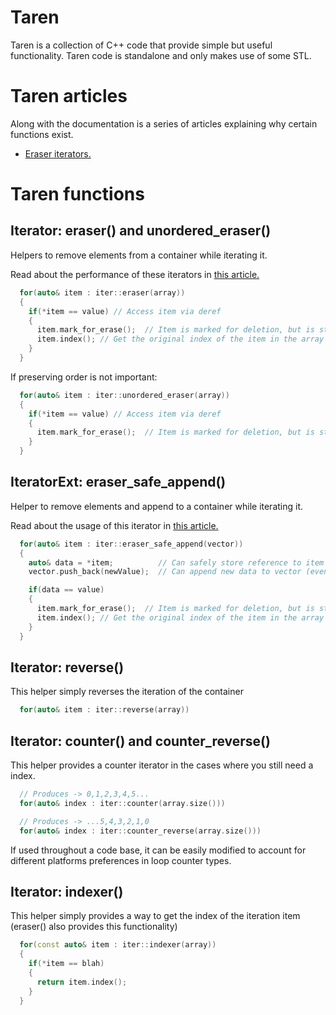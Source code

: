 # Taren
Taren is a collection of C++ code that provide simple but useful functionality. 
Taren code is standalone and only makes use of some STL.

# Taren articles
Along with the documentation is a series of articles explaining why certain functions exist.
- [Eraser iterators.](./Articles/EraserProfile.md)


# Taren functions
## Iterator: eraser() and unordered_eraser()
Helpers to remove elements from a container while iterating it.

Read about the performance of these iterators in [this article.](./Articles/EraserProfile.md)

```c++   
  for(auto& item : iter::eraser(array))
  {
    if(*item == value) // Access item via deref
    {
      item.mark_for_erase();  // Item is marked for deletion, but is still valid until end of loop iteration
      item.index(); // Get the original index of the item in the array 
    }
  }
```
If preserving order is not important:
```c++   
  for(auto& item : iter::unordered_eraser(array))
  {
    if(*item == value) // Access item via deref
    {
      item.mark_for_erase();  // Item is marked for deletion, but is still valid until end of loop iteration
    }
  }
```

## IteratorExt: eraser_safe_append()
Helper to remove elements and append to a container while iterating it.

Read about the usage of this iterator in [this article.](./Articles/EraserSafeAppend.md)

```c++   
  for(auto& item : iter::eraser_safe_append(vector))
  {
    auto& data = *item;          // Can safely store reference to item under iteration
    vector.push_back(newValue);  // Can append new data to vector (even if vector resizes)

    if(data == value)
    {
      item.mark_for_erase();  // Item is marked for deletion, but is still valid until end of loop iteration
      item.index(); // Get the original index of the item in the array 
    }
  }
```

## Iterator: reverse()
This helper simply reverses the iteration of the container
```c++
  for(auto& item : iter::reverse(array))
```


## Iterator: counter() and counter_reverse()
This helper provides a counter iterator in the cases where you still need a index.
```c++
  // Produces -> 0,1,2,3,4,5...
  for(auto& index : iter::counter(array.size()))
```

```c++
  // Produces -> ...5,4,3,2,1,0 
  for(auto& index : iter::counter_reverse(array.size()))
```

If used throughout a code base, it can be easily modified to account for different platforms preferences in loop counter types.


## Iterator: indexer()
This helper simply provides a way to get the index of the iteration item (eraser() also provides this functionality)
```c++
  for(const auto& item : iter::indexer(array))
  {
    if(*item == blah)
    {
      return item.index();
    }
  }
```
